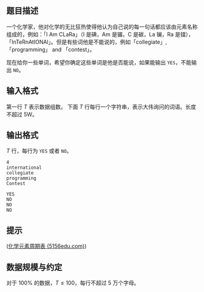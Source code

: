 ## 题目描述

一个化学家，他对化学的无比狂热使得他认为自己说的每一句话都应该由元素名称组成的，例如：「I Am CLaRa」（I 是碘，Am 是镅，C 是碳，La 镧，Ra 是镭），「InTeRnAtIONAl」。但是有些词他是不能说的，例如「collegiate」, 「programming」 and 「contest」。





现在给你一些单词，希望你确定这些单词是他是否能说，如果能输出 `YES`，不能输出 `NO`。

## 输入格式

第一行 $T$ 表示数据组数。
下面 $T$ 行每行一个字符串，表示大伟询问的词语。长度不超过 5W。

## 输出格式

$T$ 行，每行为 `YES` 或者 `NO`。



```input1
4
international
collegiate
programming
Contest
```



```output1
YES
NO
NO
NO
```

## 提示

([化学元素周期表 (5156edu.com)](http://xh.5156edu.com/page/z5096m8365j19924.html))

## 数据规模与约定

对于 $100\%$ 的数据，$T \le 100$，每行不超过 $5$ 万个字母。

